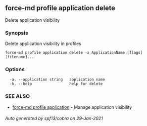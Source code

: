 ## force-md profile application delete

Delete application visibility

### Synopsis

Delete application visibility in profiles

```
force-md profile application delete -a ApplicationName [flags] [filename]...
```

### Options

```
  -a, --application string   application name
  -h, --help                 help for delete
```

### SEE ALSO

* [force-md profile application](force-md_profile_application.md)	 - Manage application visibility

###### Auto generated by spf13/cobra on 29-Jan-2021
